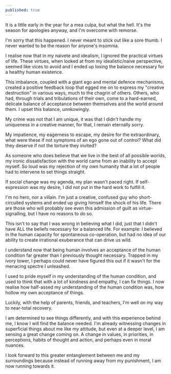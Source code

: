 ```yaml
---
published: true
---
```

It is a little early in the year for a mea culpa, but what the hell. It's the season for apologies anyway, and I'm overcome with remorse. 

I'm sorry that this happened. I never meant to stick out like a sore thumb. I never wanted to be the reason for anyone's insomnia.

I realise now that in my naivete and idealism, I ignored the practical virtues of life. These virtues, when looked at from my idealistic/naive perspective, seemed like vices to avoid and I ended up losing the balance necessary for a healthy human existence.

This imbalance, coupled with a giant ego and mental defence mechanisms, created a positive feedback loop that egged me on to express my "creative destruction" in various ways, much to the chagrin of others. Others, who had, through trials and tribulations of their own, come to a hard-earned, delicate balance of acceptance between themselves and the world around them. I upset this balance, unnkowingly.

My crime was not that I am unique, it was that I didn't handle my uniqueness in a creative manner, for that, I remain eternally sorry.

My impatience, my eagerness to escape, my desire for the extraordinary, what were these if not symptoms of an ego gone out of control? What did they deserve if not the torture they invited?

As someone who does believe that we live in the best of all possible worlds, my ironic dissatisfaction with the world came from an inability to accept myself. So loud was my rejection of my own humanity that a lot of people had to intervene to set things straight.

If social change was my agenda, my plan wasn't paced right. If self-expression was my desire, I did not put in the hard work to fulfill it.

I'm no hero, nor a villain. I'm just a creative, confused guy who short-circuited systems and ended up giving himself the shock of his life. There are those who will probably see even this admission of guilt as virtue-signalling, but I have no reasons to do so.

This isn't to say that I was wrong in believing what I did, just that I didn't have ALL the beliefs necessary for a balanced life. For example: I believed in the human capacity for spontaneous co-operation, but had no idea of our ability to create irrational exuberance that can drive us wild.

I understand now that being human involves an acceptance of the human condition far greater than I previously thought necessary. Trapped in my ivory tower, I perhaps could never have figured this out if it wasn't for the menacing spectre I unleashed.

I used to pride myself in my understanding of the human condition, and used to think that with a lot of kindness and empathy, I can fix things. I now realise how half-assed my understanding of the human condition was, how hollow my own acceptance of things.

Luckily, with the help of parents, friends, and teachers, I'm well on my way to near-total recovery.

I am determined to see things differently, and with this experience behind me, I know I will find the balance needed. I'm already witnessing changes in superficial things about me like my attitude, but even at a deeper level, I am sensing a great change coming on. A change in values, in priorities, in perceptions, habits of thought and action, and perhaps even in moral nuances.

I look forward to this greater entanglement between me and my surroundings because instead of running away from my punishment, I am now running towards it.
